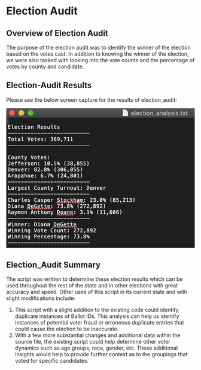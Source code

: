 # Election Audit

## **Overview of Election Audit**

The purpose of the election audit was to identify the winner of the election based on the votes cast.  In addition to knowing the winner of the election, we were also tasked with looking into the vote counts and the percentage of votes by county and candidate.  

## **Election-Audit Results**

Please see the below screen capture for the results of election_audit:

![](Resources/election_analysis.png)

## **Election_Audit Summary**

The script was written to determine these election results which can be used throughout the rest of the state and in other elections with great accuracy and speed.  Other uses of this script in its current state and with slight modifications include:

  1. This script with a slight addition to the existing code could identify duplicate instances of Ballot IDs.  This analysis can help us identify instances of          potential voter fraud or erroneous duplicate entries that could cause the election to be inaccurate.
  2. With a few more substantial changes and additional data within the source file, the existing script could help determine other voter dynamics such as age          groups, race, gender, etc.  These additional insights would help to provide further context as to the groupings that voted for specific candidates.
